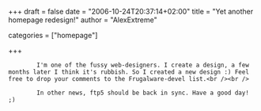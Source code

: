 
+++
draft = false
date = "2006-10-24T20:37:14+02:00"
title = "Yet another homepage redesign!"
author = "AlexExtreme"

categories = ["homepage"]

+++

            I'm one of the fussy web-designers. I create a design, a few months later I think it's rubbish. So I created a new design :) Feel free to drop your comments to the Frugalware-devel list.<br /><br />

            In other news, ftp5 should be back in sync. Have a good day! ;)
            
        